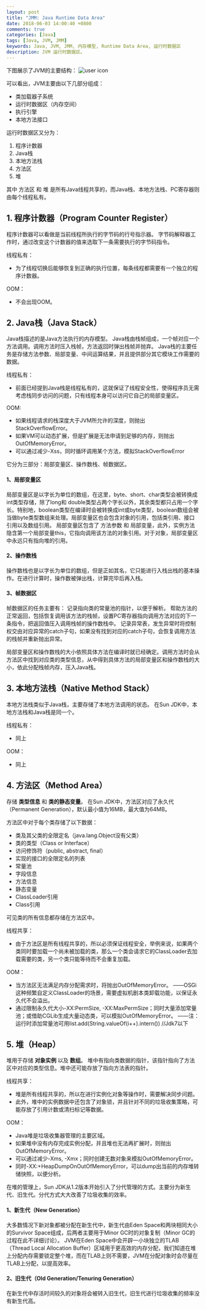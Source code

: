 ```yaml
---
layout: post
title: "JMM: Java Runtime Data Area"
date: 2018-06-03 14:00:40 +0800
comments: true
categories: [Java]
tags: [Java, JVM, JMM]
keywords: Java, JVM, JMM, 内存模型, Runtime Data Area, 运行时数据区
description: JVM 运行时数据区。
---
```



下图展示了JVM的主要结构：
![user icon](/images/post/2018/jmm/runtime-data-area.png)

可以看出，JVM主要由以下几部分组成：
- 类加载器子系统
- 运行时数据区（内存空间）
- 执行引擎
- 本地方法接口

运行时数据区又分为：
1. 程序计数器
2. Java栈
3. 本地方法栈
4. 方法区
5. 堆


<!--more-->

其中 方法区 和 堆 是所有Java线程共享的，而Java栈、本地方法栈、PC寄存器则由每个线程私有。

## 1. 程序计数器（Program Counter Register）
程序计数器可以看做是当前线程所执行的字节码的行号指示器。
字节码解释器工作时，通过改变这个计数器的值来选取下一条需要执行的字节码指令。

线程私有：
- 为了线程切换后能够恢复到正确的执行位置，每条线程都需要有一个独立的程序计数器。

OOM：
- 不会出现OOM。

## 2. Java栈（Java Stack）
Java栈描述的是Java方法执行的内存模型。
Java栈由栈帧组成，一个帧对应一个方法调用。调用方法时压入栈帧，方法返回时弹出栈帧并抛弃。
Java栈的主要任务是存储方法参数、局部变量、中间运算结果，并且提供部分其它模块工作需要的数据。

线程私有：
- 前面已经提到Java栈是线程私有的，这就保证了线程安全性，使得程序员无需考虑栈同步访问的问题，只有线程本身可以访问它自己的局部变量区。

OOM:
- 如果线程请求的栈深度大于JVM所允许的深度，则抛出StackOverflowError。
- 如果VM可以动态扩展，但是扩展是无法申请到足够的内存，则抛出OutOfMemoryError。
- 可以通过减少-Xss，同时循环调用某个方法，模拟StackOverflowError

它分为三部分：局部变量区、操作数栈、帧数据区。

#### 1、局部变量区
局部变量区是以字长为单位的数组，在这里，byte、short、char类型会被转换成int类型存储，除了long和 double类型占两个字长以外，其余类型都只占用一个字长。特别地，boolean类型在编译时会被转换成int或byte类型，boolean数组会被当做byte类型数组来处理。局部变量区也会包含对象的引用，包括类引用、接口引用以及数组引用。
局部变量区包含了 方法参数 和 局部变量，此外，实例方法隐含第一个局部变量this，它指向调用该方法的对象引用。对于对象，局部变量区中永远只有指向堆的引用。

#### 2、操作数栈
操作数栈也是以字长为单位的数组，但是正如其名，它只能进行入栈出栈的基本操作。在进行计算时，操作数被弹出栈，计算完毕后再入栈。

#### 3、帧数据区
帧数据区的任务主要有：
记录指向类的常量池的指针，以便于解析。
帮助方法的正常返回，包括恢复调用该方法的栈帧，设置PC寄存器指向调用方法对应的下一条指令，把返回值压入调用栈帧的操作数栈中。
记录异常表，发生异常时将控制权交由对应异常的catch子句，如果没有找到对应的catch子句，会恢复调用方法的栈帧并重新抛出异常。

局部变量区和操作数栈的大小依照具体方法在编译时就已经确定。调用方法时会从方法区中找到对应类的类型信息，从中得到具体方法的局部变量区和操作数栈的大小，依此分配栈帧内存，压入Java栈。

## 3. 本地方法栈（Native Method Stack）
本地方法栈类似于Java栈，主要存储了本地方法调用的状态。
在Sun JDK中，本地方法栈和Java栈是同一个。

线程私有：
- 同上

OOM：
- 同上

## 4. 方法区（Method Area）
存储 **类型信息** 和 **类的静态变量**。
在Sun JDK中，方法区对应了永久代（Permanent Generation），默认最小值为16MB，最大值为64MB。

方法区中对于每个类存储了以下数据：
- 类及其父类的全限定名（java.lang.Object没有父类）
- 类的类型（Class or Interface）
- 访问修饰符（public, abstract, final）
- 实现的接口的全限定名的列表
- 常量池
- 字段信息
- 方法信息
- 静态变量
- ClassLoader引用
- Class引用

可见类的所有信息都存储在方法区中。

线程共享：
- 由于方法区是所有线程共享的，所以必须保证线程安全，举例来说，如果两个类同时要加载一个尚未被加载的类，那么一个类会请求它的ClassLoader去加载需要的类，另一个类只能等待而不会重复加载。

OOM：
- 当方法区无法满足内存分配需求时，将抛出OutOfMemoryError。
——OSGi这种频繁自定义ClassLoader的场景，需要虚拟机剧本类卸载功能，以保证永久代不会溢出。
- 通过限制永久代大小-XX:PermSize, -XX:MaxPermSize；同时大量添加常量池；或借助CGLib生成大量动态类，可以模拟OutOfMemoryError。
——注：运行时添加常量池可用list.add(String.valueOf(i++).intern()) //Jdk7以下


## 5. 堆（Heap）
堆用于存储 **对象实例** 以及 **数组**。
堆中有指向类数据的指针，该指针指向了方法区中对应的类型信息。堆中还可能存放了指向方法表的指针。

线程共享：
- 堆是所有线程共享的，所以在进行实例化对象等操作时，需要解决同步问题。
- 此外，堆中的实例数据中还包含了对象锁，并且针对不同的垃圾收集策略，可能存放了引用计数或清扫标记等数据。

OOM：
- Java堆是垃圾收集器管理的主要区域。
- 如果堆中没有内存完成实例分配，并且堆也无法再扩展时，则抛出OutOfMemoryError。
- 可以通过减少-Xms, -Xmx；同时创建无数对象来模拟OutOfMemoryError。
- 同时-XX:+HeapDumpOnOutOfMemoryError，可以dump出当前的内存堆转储快照，以便分析。


在堆的管理上，Sun JDK从1.2版本开始引入了分代管理的方式。主要分为新生代、旧生代。分代方式大大改善了垃圾收集的效率。

#### 1、新生代（New Generation）
大多数情况下新对象都被分配在新生代中，新生代由Eden Space和两块相同大小的Survivor Space组成，后两者主要用于Minor GC时的对象复制（Minor GC的过程在此不详细讨论）。
JVM在Eden Space中会开辟一小块独立的TLAB（Thread Local Allocation Buffer）区域用于更高效的内存分配，我们知道在堆上分配内存需要锁定整个堆，而在TLAB上则不需要，JVM在分配对象时会尽量在TLAB上分配，以提高效率。

#### 2、旧生代（Old Generation/Tenuring Generation）
在新生代中存活时间较久的对象将会被转入旧生代，旧生代进行垃圾收集的频率没有新生代高。








